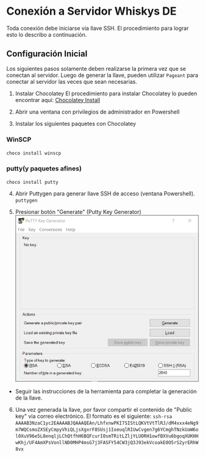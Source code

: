 # Conexión a Servidor Whiskys DE
Toda conexión debe iniciarse via llave SSH.  El procedimiento para lograr esto lo describo a continuación.

##  Configuración Inicial

Los siguientes pasos solamente deben realizarse la primera vez que se conectan al servidor.  Luego de generar la llave, pueden utilizar `Pageant` para conectar al servidor las veces que sean necesarias.

1.  Instalar Chocolatey
El procedimiento para instalar Chocolatey lo pueden encontrar aquí: [Chocolatey Install](https://chocolatey.org/install)

2.  Abrir una ventana con privilegios de administrador en Powershell
3.  Instalar los siguientes paquetes con Chocolatey
###  WinSCP
`choco install winscp`

###  putty(y paquetes afines)
`choco install putty`

4.  Abrir Puttygen para generar llave SSH de acceso (ventana Powershell).
`puttygen`

5.  Presionar botón "Generate" (Putty Key Generator)
![Puttygen Image](https://github.com/suprematis/whiskys20/blob/master/screenshot_putty.jpg)
*  Seguir las instrucciones de la herramienta para completar la generación de la llave.

6.  Una vez generada la llave, por favor compartir el contenido de "Public key" via correo electrónico.  El formato es el siguiente:
`ssh-rsa AAAAB3NzaC1yc2EAAAABJQAAAQEAn/LhfxnwPKI7SIStLQKVtVtTlRJ/dM4xxx4eNg9m7WQCsmoZXSEyCmpyVhiQLjsXgxrF8SUsj1IoeuqlRIUwCvgen7g6YCmghTNzkUaW6ol0XuV96e5L8enqljLChQtfhH6BQFcurI0smTRitLZljYLUORH1owfBXVu6bgoqXUKHHwKhj/UF4AmXPsVonllND0MHP4msG7j3FASFY54CW3jQ3J93ekVcoakE0O5rS2yrERhW8vx`
